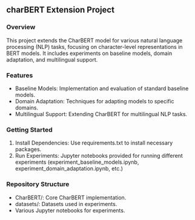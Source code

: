 
## charBERT Extension Project

### Overview
This project extends the CharBERT model for various natural language processing (NLP) tasks, focusing on character-level representations in BERT models. It includes experiments on baseline models, domain adaptation, and multilingual support.

### Features
- Baseline Models: Implementation and evaluation of standard baseline models.
- Domain Adaptation: Techniques for adapting models to specific domains.
- Multilingual Support: Extending CharBERT for multilingual NLP tasks.

### Getting Started
1. Install Dependencies: Use requirements.txt to install necessary packages.
2. Run Experiments: Jupyter notebooks provided for running different experiments (experiment_baseline_models.ipynb, experiment_domain_adaptation.ipynb, etc.)

### Repository Structure
- CharBERT/: Core CharBERT implementation.
- datasets/: Datasets used in experiments.
- Various Jupyter notebooks for experiments.